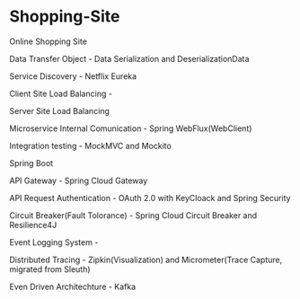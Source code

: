 # Shopping-Site
Online Shopping Site

Data Transfer Object - Data Serialization and DeserializationData

Service Discovery - Netflix Eureka

Client Site Load Balancing - 

Server Site Load Balancing

Microservice Internal Comunication - Spring WebFlux(WebClient)

Integration testing - MockMVC and Mockito

Spring Boot

API Gateway - Spring Cloud Gateway

API Request Authentication - OAuth 2.0 with KeyCloack and Spring Security

Circuit Breaker(Fault Tolorance) - Spring Cloud Circuit Breaker and Resilience4J 

Event Logging System - 

Distributed Tracing - Zipkin(Visualization) and Micrometer(Trace Capture, migrated from Sleuth)

Even Driven Architechture - Kafka

